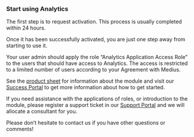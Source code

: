### Start using Analytics

The first step is to request activation. This process is usually completed within 24 hours. 

Once it has been successfully activated, you are just one step away from starting to use it.  

Your user admin should apply the role “Analytics Application Access Role” to the users that should have access to Analytics. The access is restricted to a limited number of users according to your Agreement with Medius.
 
See the [product sheet](https://www.medius.com/resources/product-brochures/analytics-product-sheet/) for information about the module and visit our [Success Portal](https://success.medius.com/documentation/analytics/) to get more information about how to get started.
 
If you need assistance with the applications of roles, or introduction to the module, please register a support ticket in our [Support Portal](https://support.medius.com/support/login) and we will allocate a consultant for you.
 
Please don’t hesitate to contact us if you have other questions or comments!
